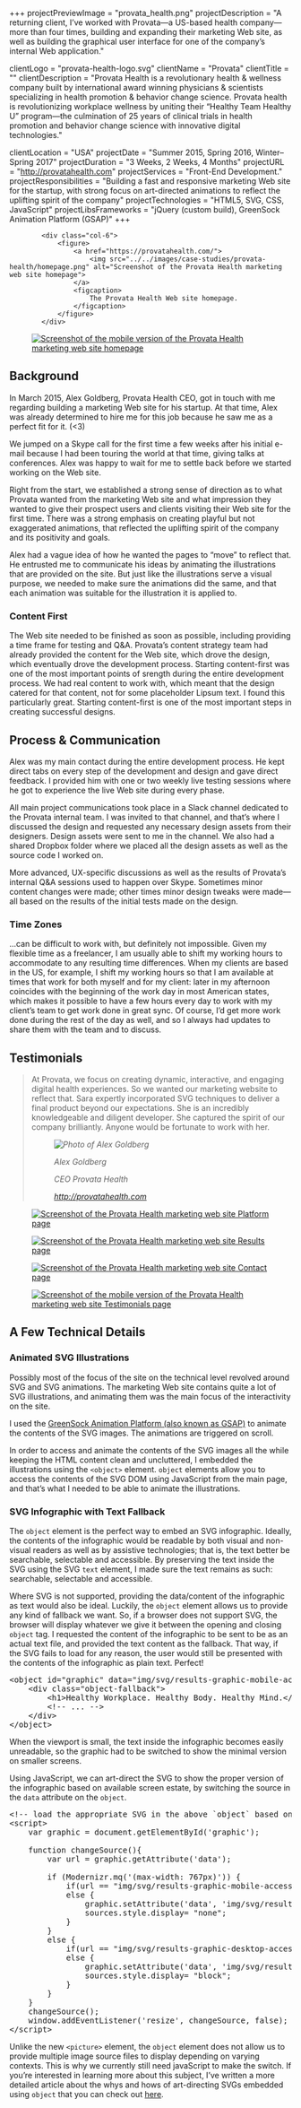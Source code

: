 +++
projectPreviewImage = "provata_health.png"
projectDescription = "A returning client, I’ve worked with Provata—a US-based health company—more than four times, building and expanding their marketing Web site, as well as building the graphical user interface for one of the company’s internal Web application."

clientLogo = "provata-health-logo.svg"
clientName = "Provata"
clientTitle = ""
clientDescription = "Provata Health is a revolutionary health & wellness company built by international award winning physicians & scientists specializing in health promotion & behavior change science. Provata health is revolutionizing workplace wellness by uniting their “Healthy Team Healthy U” program—the culmination of 25 years of clinical trials in health promotion and behavior change science with innovative digital technologies."

clientLocation = "USA"
projectDate = "Summer 2015, Spring 2016, Winter–Spring 2017"
projectDuration = "3 Weeks, 2 Weeks, 4 Months"
projectURL = "http://provatahealth.com"
projectServices = "Front-End Development."
projectResponsibilities = "Building a fast and responsive marketing Web site for the startup, with strong focus on art-directed animations to reflect the uplifting spirit of the company"
projectTechnologies = "HTML5, SVG, CSS, JavaScript"
projectLibsFrameworks = "jQuery (custom build), GreenSock Animation Platform (GSAP)"
+++

<div class="full-width case-study"> 
	<div class="container">
		<div class="row">
	
			<div class="col-6">
				<figure>
					<a href="https://provatahealth.com/">
						<img src="../../images/case-studies/provata-health/homepage.png" alt="Screenshot of the Provata Health marketing web site homepage">
					</a>
					<figcaption>
						The Provata Health Web site homepage.
					</figcaption>
				</figure>
			</div>	
<div class="col-6">
				<figure>
					<a href="https://provatahealth.com/science.html">
						<img src="../../images/case-studies/provata-health/science.png" alt="Screenshot of the mobile version of the Provata Health marketing web site homepage">
					</a>
				</figure>
			</div>
</div>
		<div class="row">
			<div class="col-4">
				<h2 id="background">Background</h2>
			</div>
			<div class="col-8">
				<p>
					In March 2015, Alex Goldberg, Provata Health CEO, got in touch with me regarding building a marketing Web site for his startup. At that time, Alex was already determined to hire me for this job because he saw me as a perfect fit for it. (&lt;3)
				</p>
				<p>
					We jumped on a Skype call for the first time a few weeks after his initial e-mail because I had been touring the world at that time, giving talks at conferences. Alex was happy to wait for me to settle back before we started working on the Web site.
				</p>
				<p>
					Right from the start, we established a strong sense of direction as to what Provata wanted from the marketing Web site and what impression they wanted to give their prospect users and clients visiting their Web site for the first time. There was a strong emphasis on creating playful but not exaggerated animations, that reflected the uplifting spirit of the company and its positivity and goals.
				</p>
				<p>
					Alex had a vague idea of how he wanted the pages to “move” to reflect that. He entrusted me to communicate his ideas by animating the illustrations that are provided on the site. But just like the illustrations serve a visual purpose, we needed to make sure the animations did the same, and that each animation was suitable for the illustration it is applied to.
				</p>
				<h3>Content First</h3>
				<p>
					The Web site needed to be finished as soon as possible, including providing a time frame for testing and Q&amp;A. Provata’s content strategy team had already provided the content for the Web site, which drove the design, which eventually drove the development process. Starting content-first was one of the most important points of srength during the entire development process. We had real content to work with, which meant that the design catered for that content, not for some placeholder Lipsum text. I found this particularly great. Starting content-first is one of the most important steps in creating successful designs.
				</p>
			</div>
		</div>
		<div class="row">
			<div class="col-4">
				<h2 id="process">Process &amp; Communication</h2>
			</div>
			<div class="col-8">
				<p> 
					Alex was my main contact during the entire development process. He kept direct tabs on every step of the development and design and gave direct feedback. I provided him with one or two weekly live testing sessions where he got to experience the live Web site during every phase.
				</p>
				<p>
					All main project communications took place in a Slack channel dedicated to the Provata internal team. I was invited to that channel, and that’s where I discussed the design and requested any necessary design assets from their designers. Design assets were sent to me in the channel. We also had a shared Dropbox folder where we placed all the design assets as well as the source code I worked on.
				</p>
				<p>
					More advanced, UX-specific discussions as well as the results of Provata’s internal Q&amp;A sessions used to happen over Skype. Sometimes minor content changes were made; other times minor design tweaks were made—all based on the results of the initial tests made on the design.
				</p>
				<h3>Time Zones</h3>
				<p>
					...can be difficult to work with, but definitely not impossible. Given my flexible time as a freelancer, I am usually able to shift my working hours to accommodate to any resulting time differences. When my clients are based in the US, for example, I shift my working hours so that I am available at times that work for both myself and for my client: later in my afternoon coincides with the beginning of the work day in most American states, which makes it possible to have a few hours every day to work with my client’s team to get work done in great sync. Of course, I’d get more work done during the rest of the day as well, and so I always had updates to share them with the team and to discuss.
				</p>
			</div>
		</div>
		<div class="row">
			<div class="col-4">
				<h2 id="testimonials">Testimonials</h2>
			</div>
			<div class="col-8">
				<blockquote class="testimonial">
					<p>
						At Provata, we focus on creating dynamic, interactive, and engaging digital health experiences. So we wanted our marketing website to reflect that. Sara expertly incorporated SVG techniques to deliver a final product beyond our expectations. She is an incredibly knowledgeable and diligent developer. She captured the spirit of our company brilliantly. Anyone would be fortunate to work with her. 
					</p>
					<cite class="cite-with-image">
						<figure>
							<img src="../../images/alex-goldberg.png" alt="Photo of Alex Goldberg">
							<figcaption>
								<p>Alex Goldberg</p>
								<p>CEO Provata Health</p>
								<p><a href="http://provatahealth.com">http://provatahealth.com</a></p>
							</figcaption>
						</figure>
					</cite>
				</blockquote>
			</div>
		</div>
		<div class="row">
			<div class="col-6">
				<figure>
					<a href="https://provatahealth.com/platform.html">
						<img src="../../images/case-studies/provata-health/platform.png" alt="Screenshot of the Provata Health marketing web site Platform page">
					</a>
				</figure>
			</div>	
			<div class="col-6">
				<figure>
					<a href="https://provatahealth.com/results.html">
						<img src="../../images/case-studies/provata-health/results.png" alt="Screenshot of the Provata Health marketing web site Results page">
					</a>
				</figure>
			</div>	
		</div>
		<div class="row">
			<div class="col-6">
				<figure>
					<a href="https://provatahealth.com/contact.html">
						<img src="../../images/case-studies/provata-health/contact.png" alt="Screenshot of the Provata Health marketing web site Contact page">
					</a>
				</figure>
			</div>	
			<div class="col-6">
				<figure>
					<a href="https://provatahealth.com/testimonials.html">
						<img src="../../images/case-studies/provata-health/testimonials.png" alt="Screenshot of the mobile version of the Provata Health marketing web site Testimonials page">
					</a>
				</figure>
			</div>	
		</div>
		<div class="row">
			<div class="col-4">
				<h2 id="technical-details">A Few Technical Details</h2>
			</div>
			<div class="col-8">
				<h3>Animated SVG Illustrations</h3>
				<p>
					Possibly most of the focus of the site on the technical level revolved around SVG and SVG animations.
					The marketing Web site contains quite a lot of SVG illustrations, and animating them was the main focus of the interactivity on the site.
				</p>
				<p>
					I used the <a href="https://greensock.com">GreenSock Animation Platform (also known as GSAP)</a> to animate the contents of the SVG images. The animations are triggered on scroll.
				</p>
				<p>
					In order to access and animate the contents of the SVG images all the while keeping the HTML content clean and uncluttered, I embedded the illustrations using the <code>&lt;object&gt;</code> element. <code>object</code> elements allow you to access the contents of the SVG DOM using JavaScript from the main page, and that’s what I needed to be able to animate the illustrations.
				</p>
				<h3>SVG Infographic with Text Fallback</h3>
				<p>
					The <code>object</code> element is the perfect way to embed an SVG infographic. Ideally, the contents of the infographic would be readable by both visual and non-visual readers as well as by assistive technologies; that is, the text better be searchable, selectable and accessible.
					By preserving the text inside the SVG using the SVG <code>text</code> element, I made sure the text remains as such: searchable, selectable and accessible. 
				</p>
				<p>
					Where SVG is not supported, providing the data/content of the infographic as text would also be ideal. Luckily, the <code>object</code> element allows us to provide any kind of fallback we want. So, if a browser does not support SVG, the browser will display whatever we give it between the opening and closing <code>object</code> tag. I requested the content of the infographic to be sent to be as an actual text file, and provided the text content as the fallback. That way, if the SVG fails to load for any reason, the user would still be presented with the contents of the infographic as plain text. Perfect!
				</p>
				
<pre class="brush:html">
&lt;object id="graphic" data="img/svg/results-graphic-mobile-accessible.svg" type="image/svg+xml"&gt;
	&lt;div class="object-fallback"&gt;
		&lt;h1&gt;Healthy Workplace. Healthy Body. Healthy Mind.&lt;/h1&gt;
		&lt;!-- ... --&gt;
	&lt;/div&gt;
&lt;/object&gt;
</pre>
<p>
					When the viewport is small, the text inside the infographic becomes easily unreadable, so the graphic had to be switched to show the minimal version on smaller screens.
				</p>
<p>
					Using JavaScript, we can art-direct the SVG to show the proper version of the infographic based on available screen estate, by switching the source in the <code>data</code> attribute on the <code>object</code>.
				</p>

<pre class="brush:js">
&lt;!-- load the appropriate SVG in the above `object` based on viewport size --&gt;
&lt;script&gt;
    var graphic = document.getElementById('graphic');

    function changeSource(){
        var url = graphic.getAttribute('data');

        if (Modernizr.mq('(max-width: 767px)')) {
            if(url == "img/svg/results-graphic-mobile-accessible.svg") return;
            else {
                graphic.setAttribute('data', 'img/svg/results-graphic-mobile-accessible.svg');
                sources.style.display= "none";
            }
        }
        else {
            if(url == "img/svg/results-graphic-desktop-accessible.svg") return;
            else {
                graphic.setAttribute('data', 'img/svg/results-graphic-desktop-accessible.svg');
                sources.style.display= "block";
            }
        }
    }
    changeSource();
    window.addEventListener('resize', changeSource, false);
&lt;/script&gt;
</pre>

<p>
	Unlike the new <code>&lt;picture&gt;</code> element, the <code>object</code> element does not allow us to provide multiple image source files to display depending on varying contexts. This is why we currently still need javaScript to make the switch. If you’re interested in learning more about this subject, I’ve written a more detailed article about the whys and hows of art-directing SVGs embedded using <code>object</code> that you can check out <a href="https://sarasoueidan.com/blog/art-directing-svg-object/">here</a>.
				</p>
</div>
		</div>

</div>
</div>